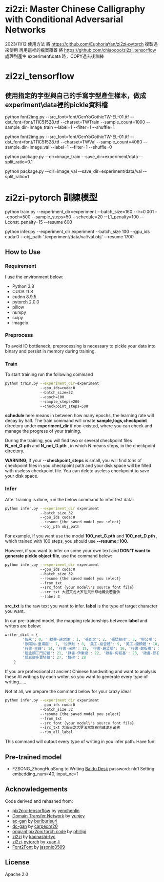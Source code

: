 # zi2zi: Master Chinese Calligraphy with Conditional Adversarial Networks

2023/11/12 使用方法 
將 https://github.com/EuphoriaYan/zi2zi-pytorch 複製過來使用
再用這裡的檔案覆蓋
將 https://github.com/chiaoooo/zi2zi_tensorflow 處理到產生 experiment\data 時，COPY過去後訓練  

# zi2zi_tensorflow 
## 使用指定的字型與自己的手寫字型產生樣本，做成experiment\data裡的pickle資料檔 
python font2img.py --src_font=font/GenYoGothicTW-EL-01.ttf --dst_font=font/111C51528.ttf --charset=TWTrain --sample_count=1000 --sample_dir=image_train --label=1 --filter=1 --shuffle=1

python font2img.py --src_font=font/GenYoGothicTW-EL-01.ttf --dst_font=font/111C51528.ttf --charset=TWVal --sample_count=4080 --sample_dir=image_val --label=1 --filter=1 --shuffle=0

python package.py --dir=image_train --save_dir=experiment/data --split_ratio=0.1

python package.py --dir=image_val --save_dir=experiment/data/val --split_ratio=1

# zi2zi-pytorch 訓練模型
python train.py --experiment_dir=experiment --batch_size=160 --lr=0.001 --epoch=500 --sample_steps=50 --schedule=20 --L1_penalty=100 --Lconst_penalty=15 --resume 600

python infer.py --experiment_dir experiment --batch_size 100 --gpu_ids cuda:0 --obj_path './experiment/data/val/val.obj' --resume 1700

## How to Use
### Requirement
I use the environment below:
* Python 3.8
* CUDA 11.8
* cudnn 8.9.5
* pytorch 2.0.0
* pillow 
* numpy 
* scipy 
* imageio 

### Preprocess
To avoid IO bottleneck, preprocessing is necessary to pickle your data into binary and persist in memory during training.

### Train
To start training run the following command

```sh
python train.py --experiment_dir=experiment 
				--gpu_ids=cuda:0 
                --batch_size=32 
                --epoch=100
                --sample_steps=200 
                --checkpoint_steps=500
```
**schedule** here means in between how many epochs, the learning rate will decay by half. The train command will create **sample,logs,checkpoint** directory under **experiment_dir** if non-existed, where you can check and manage the progress of your training.

During the training, you will find two or several checkpoint files **N_net_G.pth** and **N_net_D.pth** , in which N means steps, in the checkpoint directory.

**WARNING**, If your **--checkpoint_steps** is small, you will find tons of checkpoint files in you checkpoint path and your disk space will be filled with useless checkpoint file. You can delete useless checkpoint to save your disk space.

### Infer
After training is done, run the below command to infer test data:

```sh
python infer.py --experiment_dir experiment
                --batch_size 32
                --gpu_ids cuda:0 
                --resume {the saved model you select}
                --obj_pth obj_path
```

For example, if you want use the model **100_net_G.pth** and **100_net_D.pth** , which trained with 100 steps, you should use **--resume=100**. 

However, if you want to infer on some your own text and **DON'T want to generate pickle object file**,  use the command below:

```sh
python infer.py --experiment_dir experiment
                --gpu_ids cuda:0
                --batch_size 32
                --resume {the saved model you select}
                --from_txt
                --src_font {your model\'s source font file}
                --src_txt 大威天龙大罗法咒世尊地藏波若诸佛
                --label 3
```

**src_txt** is the raw text you want to infer. **label** is the type of target character you want.

In our pre-trained model, the mapping relationships between **label** and writers are below:

```python
writer_dict = {
        '智永': 0, ' 隸書-趙之謙': 1, '張即之': 2, '張猛龍碑': 3, '柳公權': 4, '標楷體-手寫': 5, '歐陽詢-九成宮': 6,
        '歐陽詢-皇甫誕': 7, '沈尹默': 8, '美工-崩雲體': 9, '美工-瘦顏體': 10, '虞世南': 11, '行書-傅山': 12, '行書-王壯為': 13,
        '行書-王鐸': 14, '行書-米芾': 15, '行書-趙孟頫': 16, '行書-鄭板橋': 17, '行書-集字聖教序': 18, '褚遂良': 19, '趙之謙': 20,
        '趙孟頫三門記體': 21, '隸書-伊秉綬': 22, '隸書-何紹基': 23, '隸書-鄧石如': 24, '隸書-金農': 25,  '顏真卿-顏勤禮碑': 26,
        '顏真卿多寶塔體': 27, '魏碑': 28
    }
```

If you are professional at ancient Chinese handwriting and want to analysis these AI writings by each writer, so you want to generate every type of writing......

Not at all, we prepare the command below for your crazy idea!

```sh
python infer.py --experiment_dir experiment
                --gpu_ids cuda:0
                --batch_size 32
                --resume {the saved model you select}
                --from_txt
                --src_font {your model\'s source font file}
                --src_txt 大威天龙大罗法咒世尊地藏波若诸佛
                --run_all_label
```

This command will output every type of writing in you infer path. Have fun!

## Pre-trained model

* FZSONG_ZhongHuaSong to Writing [Baidu Desk](https://pan.baidu.com/s/1wRiDg_vOY7EMWZHQLRJcpw) password: nlc1
  Setting: embedding_num=40, input_nc=1

## Acknowledgements
Code derived and rehashed from:

* [pix2pix-tensorflow](https://github.com/yenchenlin/pix2pix-tensorflow) by [yenchenlin](https://github.com/yenchenlin)
* [Domain Transfer Network](https://github.com/yunjey/domain-transfer-network) by [yunjey](https://github.com/yunjey)
* [ac-gan](https://github.com/buriburisuri/ac-gan) by [buriburisuri](https://github.com/buriburisuri)
* [dc-gan](https://github.com/carpedm20/DCGAN-tensorflow) by [carpedm20](https://github.com/carpedm20)
* [origianl pix2pix torch code](https://github.com/phillipi/pix2pix) by [phillipi](https://github.com/phillipi)
* [zi2zi](https://github.com/kaonashi-tyc/zi2zi) by [kaonashi-tyc](https://github.com/kaonashi-tyc)
* [zi2zi-pytorch](https://github.com/xuan-li/zi2zi-pytorch) by [xuan-li](https://github.com/xuan-li)
* [Font2Font](https://github.com/jasonlo0509/Font2Font) by [jasonlo0509](https://github.com/jasonlo0509)

## License
Apache 2.0

